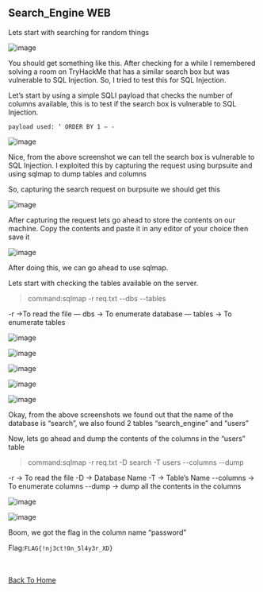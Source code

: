 <h2>Search_Engine WEB</h2>

Lets start with searching for random things

![image](https://user-images.githubusercontent.com/67879936/222456164-b405ed98-ca49-41b6-b082-eeac7cabee11.png)

You should get something like this. After checking for a while I remembered solving a room on TryHackMe that has a similar search box but was vulnerable to SQL Injection. So, I tried to test this for SQL Injection.

Let’s start by using a simple SQLI payload that checks the number of columns available, this is to test if the search box is vulnerable to SQL Injection.

```payload used: ‘ ORDER BY 1 — -```

![image](https://user-images.githubusercontent.com/67879936/222456318-663cb77d-a4e5-4cfd-ac61-68e5f11efbac.png)

Nice, from the above screenshot we can tell the search box is vulnerable to SQL Injection. I exploited this by capturing the request using burpsuite and using sqlmap to dump tables and columns

So, capturing the search request on burpsuite we should get this

![image](https://user-images.githubusercontent.com/67879936/222456445-e4d04376-7b1d-42ba-b0d1-acea5108a5ef.png)

After capturing the request lets go ahead to store the contents on our machine. Copy the contents and paste it in any editor of your choice then save it

![image](https://user-images.githubusercontent.com/67879936/222456519-2dda2d86-3521-4f9e-a3f6-6b2ff05113e3.png)

After doing this, we can go ahead to use sqlmap.

Lets start with checking the tables available on the server.

>command:sqlmap -r req.txt --dbs --tables

-r →To read the file
— dbs → To enumerate database
— tables → To enumerate tables

![image](https://user-images.githubusercontent.com/67879936/222456758-5779702e-8c00-46c4-847b-cac8b6fde546.png)

![image](https://user-images.githubusercontent.com/67879936/222456861-defa892e-026b-4adf-abdb-73f68f94ca04.png)

![image](https://user-images.githubusercontent.com/67879936/222456913-d5311321-8f2b-4cde-86ee-df0ec7dff429.png)

![image](https://user-images.githubusercontent.com/67879936/222456979-fad83cd8-cf01-4f79-bc58-754a918d343b.png)

![image](https://user-images.githubusercontent.com/67879936/222457022-8c7993ed-4de2-4683-8865-affd0eaa6b41.png)

Okay, from the above screenshots we found out that the name of the database is “search”, we also found 2 tables “search_engine” and “users”

Now, lets go ahead and dump the contents of the columns in the “users” table

>command:sqlmap -r req.txt -D search -T users --columns --dump

-r → To read the file
-D → Database Name
-T → Table’s Name
--columns → To enumerate columns
--dump → dump all the contents in the columns

![image](https://user-images.githubusercontent.com/67879936/222457299-ae330eaa-b5a5-446d-92d9-8f5aead86ae9.png)

![image](https://user-images.githubusercontent.com/67879936/222457328-aede9494-bca0-4ad9-a0a1-d4798e1941d5.png)

Boom, we got the flag in the column name “password”

Flag:```FLAG{!nj3ct!0n_5l4y3r_XD}```

<br> <br>
[Back To Home](../../index.md)









